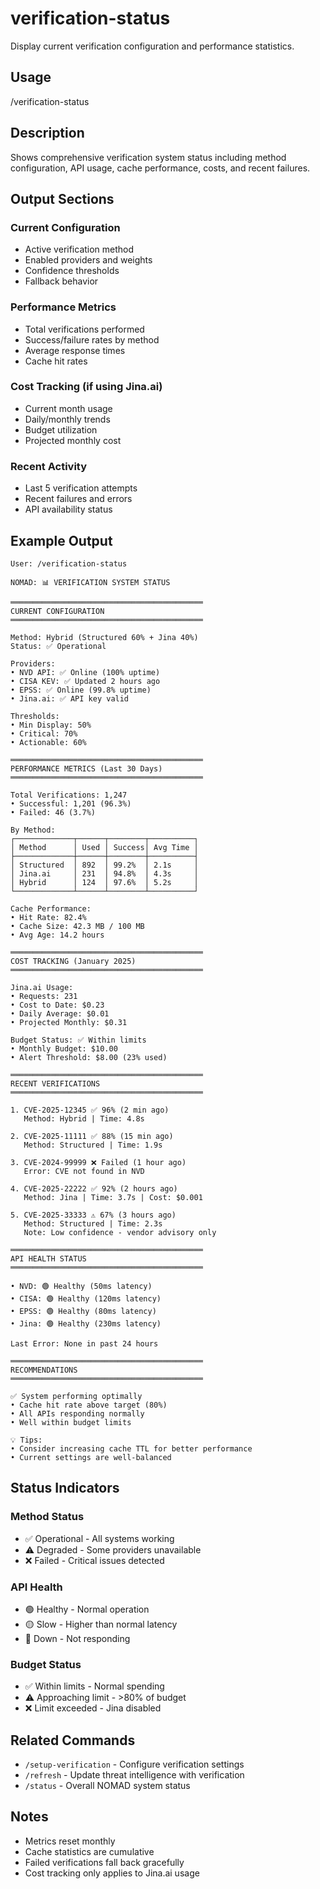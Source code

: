 # verification-status

Display current verification configuration and performance statistics.

## Usage
/verification-status

## Description
Shows comprehensive verification system status including method configuration, API usage, cache performance, costs, and recent failures.

## Output Sections

### Current Configuration
- Active verification method
- Enabled providers and weights
- Confidence thresholds
- Fallback behavior

### Performance Metrics
- Total verifications performed
- Success/failure rates by method
- Average response times
- Cache hit rates

### Cost Tracking (if using Jina.ai)
- Current month usage
- Daily/monthly trends
- Budget utilization
- Projected monthly cost

### Recent Activity
- Last 5 verification attempts
- Recent failures and errors
- API availability status

## Example Output

```
User: /verification-status

NOMAD: 📊 VERIFICATION SYSTEM STATUS

═══════════════════════════════════════════
CURRENT CONFIGURATION
═══════════════════════════════════════════

Method: Hybrid (Structured 60% + Jina 40%)
Status: ✅ Operational

Providers:
• NVD API: ✅ Online (100% uptime)
• CISA KEV: ✅ Updated 2 hours ago
• EPSS: ✅ Online (99.8% uptime)
• Jina.ai: ✅ API key valid

Thresholds:
• Min Display: 50%
• Critical: 70%
• Actionable: 60%

═══════════════════════════════════════════
PERFORMANCE METRICS (Last 30 Days)
═══════════════════════════════════════════

Total Verifications: 1,247
• Successful: 1,201 (96.3%)
• Failed: 46 (3.7%)

By Method:
┌─────────────┬──────┬────────┬──────────┐
│ Method      │ Used │ Success│ Avg Time │
├─────────────┼──────┼────────┼──────────┤
│ Structured  │ 892  │ 99.2%  │ 2.1s     │
│ Jina.ai     │ 231  │ 94.8%  │ 4.3s     │
│ Hybrid      │ 124  │ 97.6%  │ 5.2s     │
└─────────────┴──────┴────────┴──────────┘

Cache Performance:
• Hit Rate: 82.4%
• Cache Size: 42.3 MB / 100 MB
• Avg Age: 14.2 hours

═══════════════════════════════════════════
COST TRACKING (January 2025)
═══════════════════════════════════════════

Jina.ai Usage:
• Requests: 231
• Cost to Date: $0.23
• Daily Average: $0.01
• Projected Monthly: $0.31

Budget Status: ✅ Within limits
• Monthly Budget: $10.00
• Alert Threshold: $8.00 (23% used)

═══════════════════════════════════════════
RECENT VERIFICATIONS
═══════════════════════════════════════════

1. CVE-2025-12345 ✅ 96% (2 min ago)
   Method: Hybrid | Time: 4.8s

2. CVE-2025-11111 ✅ 88% (15 min ago)
   Method: Structured | Time: 1.9s

3. CVE-2024-99999 ❌ Failed (1 hour ago)
   Error: CVE not found in NVD

4. CVE-2025-22222 ✅ 92% (2 hours ago)
   Method: Jina | Time: 3.7s | Cost: $0.001

5. CVE-2025-33333 ⚠️ 67% (3 hours ago)
   Method: Structured | Time: 2.3s
   Note: Low confidence - vendor advisory only

═══════════════════════════════════════════
API HEALTH STATUS
═══════════════════════════════════════════

• NVD: 🟢 Healthy (50ms latency)
• CISA: 🟢 Healthy (120ms latency)
• EPSS: 🟢 Healthy (80ms latency)
• Jina: 🟢 Healthy (230ms latency)

Last Error: None in past 24 hours

═══════════════════════════════════════════
RECOMMENDATIONS
═══════════════════════════════════════════

✅ System performing optimally
• Cache hit rate above target (80%)
• All APIs responding normally
• Well within budget limits

💡 Tips:
• Consider increasing cache TTL for better performance
• Current settings are well-balanced
```

## Status Indicators

### Method Status
- ✅ Operational - All systems working
- ⚠️ Degraded - Some providers unavailable
- ❌ Failed - Critical issues detected

### API Health
- 🟢 Healthy - Normal operation
- 🟡 Slow - Higher than normal latency
- 🔴 Down - Not responding

### Budget Status
- ✅ Within limits - Normal spending
- ⚠️ Approaching limit - >80% of budget
- ❌ Limit exceeded - Jina disabled

## Related Commands
- `/setup-verification` - Configure verification settings
- `/refresh` - Update threat intelligence with verification
- `/status` - Overall NOMAD system status

## Notes
- Metrics reset monthly
- Cache statistics are cumulative
- Failed verifications fall back gracefully
- Cost tracking only applies to Jina.ai usage